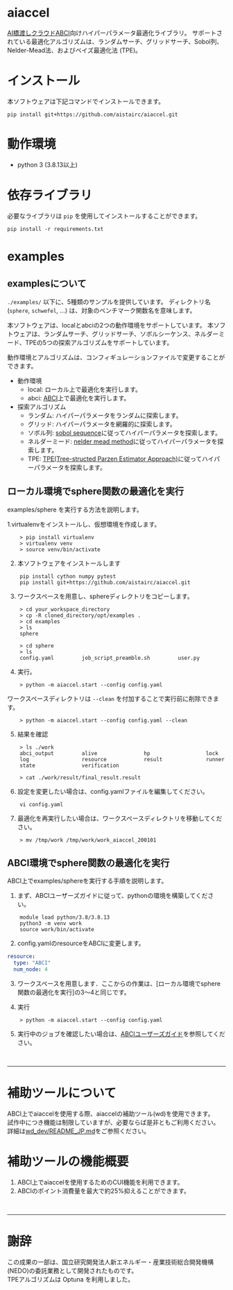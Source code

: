 # aiaccel
[AI橋渡しクラウドABCI](https://abci.ai/)向けハイパーパラメータ最適化ライブラリ。
サポートされている最適化アルゴリズムは、ランダムサーチ、グリッドサーチ、Sobol列、Nelder-Mead法、およびベイズ最適化法 (TPE)。

# インストール
本ソフトウェアは下記コマンドでインストールできます。
~~~
pip install git+https://github.com/aistairc/aiaccel.git
~~~

# 動作環境
  - python 3 (3.8.13以上)

# 依存ライブラリ
必要なライブラリは `pip` を使用してインストールすることができます。
~~~
pip install -r requirements.txt
~~~

# examples

## examplesについて

`./examples/` 以下に、5種類のサンプルを提供しています。
ディレクトリ名 (`sphere`, `schwefel`, ...) は、対象のベンチマーク関数名を意味します。

本ソフトウェアは、localとabciの2つの動作環境をサポートしています。
本ソフトウェアは、ランダムサーチ、グリッドサーチ、ソボルシーケンス、ネルダーミード、TPEの5つの探索アルゴリズムをサポートしています。

動作環境とアルゴリズムは、コンフィギュレーションファイルで変更することができます。
- 動作環境
  - local: ローカル上で最適化を実行します。
  - abci: [ABCI](https://abci.ai/)上で最適化を実行します。
- 探索アルゴリズム
  - ランダム: ハイパーパラメータをランダムに探索します。
  - グリッド: ハイパーパラメータを網羅的に探索します。
  - ソボル列: [sobol sequence](https://en.wikipedia.org/wiki/Sobol_sequence)に従ってハイパーパラメータを探索します。
  - ネルダーミード: [nelder mead method](https://en.wikipedia.org/wiki/Nelder%E2%80%93Mead_method)に従ってハイパーパラメータを探索します。
  - TPE: [TPE(Tree-structed Parzen Estimator Approach)](https://www.lri.fr/~kegl/research/PDFs/BeBaBeKe11.pdf)に従ってハイパーパラメータを探索します。

## ローカル環境でsphere関数の最適化を実行
examples/sphere を実行する方法を説明します。


1.virtualenvをインストールし、仮想環境を作成します。
~~~
    > pip install virtualenv
    > virtualenv venv
    > source venv/bin/activate
~~~

<!-- 2. Download the repository. This example assumes as running on bash terminal.
~~~
    > git clone http://gitlab.com/onishi-lab/opt.git

    > ls
    aiaccel
~~~

3. Install the requirements and the software
~~~
    > cd opt
    > pip install cython numpy pytest
    > python setup.py install
~~~ -->

2. 本ソフトウェアをインストールします
~~~
    pip install cython numpy pytest
    pip install git+https://github.com/aistairc/aiaccel.git 
~~~


3. ワークスペースを用意し、sphereディレクトリをコピーします。
~~~
    > cd your_workspace_directory
    > cp -R cloned_directory/opt/examples .
    > cd examples
    > ls
    sphere

    > cd sphere
    > ls
    config.yaml         job_script_preamble.sh         user.py
~~~

4. 実行。
~~~
    > python -m aiaccel.start --config config.yaml
~~~

ワークスペースディレクトリは `--clean` を付加することで実行前に削除できます。
~~~
    > python -m aiaccel.start --config config.yaml --clean
~~~

5. 結果を確認
~~~
    > ls ./work
    abci_output         alive               hp                  lock
    log                 resource            result              runner
    state               verification

    > cat ./work/result/final_result.result
~~~

6. 設定を変更したい場合は、config.yamlファイルを編集してください。
~~~
    vi config.yaml
~~~

7. 最適化を再実行したい場合は、ワークスペースディレクトリを移動してください。
~~~
    > mv /tmp/work /tmp/work/work_aiaccel_200101
~~~


## ABCI環境でsphere関数の最適化を実行
ABCI上でexamples/sphereを実行する手順を説明します。

1. まず、ABCIユーザーズガイドに従って、pythonの環境を構築してください。
~~~
    module load python/3.8/3.8.13
    python3 -m venv work
    source work/bin/activate
~~~

2. config.yamlのresourceをABCIに変更します。
```yaml
resource:
  type: "ABCI"
  num_node: 4
```

3. ワークスペースを用意します．ここからの作業は、[ローカル環境でsphere関数の最適化を実行]の3〜4と同じです。

4. 実行
~~~
    > python -m aiaccel.start --config config.yaml
~~~

5. 実行中のジョブを確認したい場合は、[ABCIユーザーズガイド](https://docs.abci.ai/ja/)を参照してください。


<br>
<hr>

# 補助ツールについて

ABCI上でaiaccelを使用する際、aiaccelの補助ツール(wd)を使用できます。<br>
試作中につき機能は制限していますが、必要ならば是非ともご利用ください。<br>
詳細は[wd_dev/README_JP.md]をご参照ください。


# 補助ツールの機能概要

1. ABCI上でaiaccelを使用するためのCUI機能を利用できます。
2. ABCIのポイント消費量を最大で約25%抑えることができます。

[wd_dev/README_JP.md]:wd_dev/README_JP.md

<br>
<hr>


# 謝辞

この成果の一部は、国立研究開発法人新エネルギー・産業技術総合開発機構(NEDO)の委託業務として開発されたものです。<BR>
TPEアルゴリズムは Optuna を利用しました。
